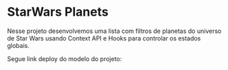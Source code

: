 # StarWars Planets
Nesse projeto desenvolvemos uma lista com filtros de planetas do universo de Star Wars usando Context API e Hooks para controlar os estados globais.

Segue link deploy do modelo do projeto: 
<!-- <a href="https://cassiojuniorr.github.io/starwars/" target="blank">projeto</a> -->
